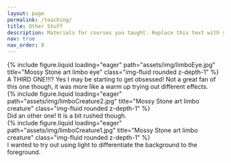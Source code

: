 ```yaml
---
layout: page
permalink: /teaching/
title: Other Stuff
description: Materials for courses you taught. Replace this text with your description.
nav: true
nav_order: 8
---
```



<div class="row">
    <div class="col-sm mt-3 mt-md-0">
        {% include figure.liquid loading="eager" path="assets/img/limboEye.jpg" title="Mossy Stone art limbo eye" class="img-fluid rounded z-depth-1" %}
    </div>
</div>
<div class="caption">
    A THIRD ONE!!!? Yes I may be starting to get obsessed! Not a great fan of this one though, it was more like a warm up trying out different effects.
</div>



<div class="row">
    <div class="col-sm mt-3 mt-md-0">
        {% include figure.liquid loading="eager" path="assets/img/limboCreature2.jpg" title="Mossy Stone art limbo creature" class="img-fluid rounded z-depth-1" %}
    </div>
</div>
<div class="caption">
    Did an other one! It is a bit rushed though.
</div>



<div class="row">
    <div class="col-sm mt-3 mt-md-0">
        {% include figure.liquid loading="eager" path="assets/img/limboCreature1.jpg" title="Mossy Stone art limbo creature" class="img-fluid rounded z-depth-1" %}
    </div>
</div>
<div class="caption">
    I wanted to try out using light to differentiate the background to the foreground. 
</div>

